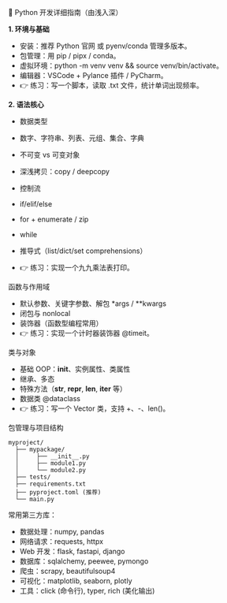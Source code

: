 🐍 Python 开发详细指南（由浅入深）

**1. 环境与基础**
- 安装：推荐 Python 官网 或 pyenv/conda 管理多版本。
- 包管理：用 pip / pipx / conda。
- 虚拟环境：python -m venv venv && source venv/bin/activate。
- 编辑器：VSCode + Pylance 插件 / PyCharm。
- 👉 练习：写一个脚本，读取 .txt 文件，统计单词出现频率。

**2. 语法核心**
- 数据类型
- 数字、字符串、列表、元组、集合、字典
- 不可变 vs 可变对象
- 深浅拷贝：copy / deepcopy

- 控制流
- if/elif/else
- for + enumerate / zip
- while
- 推导式（list/dict/set comprehensions）
- 👉 练习：实现一个九九乘法表打印。

函数与作用域
- 默认参数、关键字参数、解包 *args / **kwargs
- 闭包与 nonlocal
- 装饰器（函数型编程常用）
- 👉 练习：实现一个计时器装饰器 @timeit。

类与对象
- 基础 OOP：__init__、实例属性、类属性
- 继承、多态
- 特殊方法（__str__, __repr__, __len__, __iter__ 等）
- 数据类 @dataclass
- 👉 练习：写一个 Vector 类，支持 +、-、len()。

包管理与项目结构
```
myproject/
  ├── mypackage/
  │     ├── __init__.py
  │     ├── module1.py
  │     └── module2.py
  ├── tests/
  ├── requirements.txt
  ├── pyproject.toml (推荐)
  └── main.py
```


常用第三方库：
- 数据处理：numpy, pandas
- 网络请求：requests, httpx
- Web 开发：flask, fastapi, django
- 数据库：sqlalchemy, peewee, pymongo
- 爬虫：scrapy, beautifulsoup4
- 可视化：matplotlib, seaborn, plotly
- 工具：click (命令行), typer, rich (美化输出)
